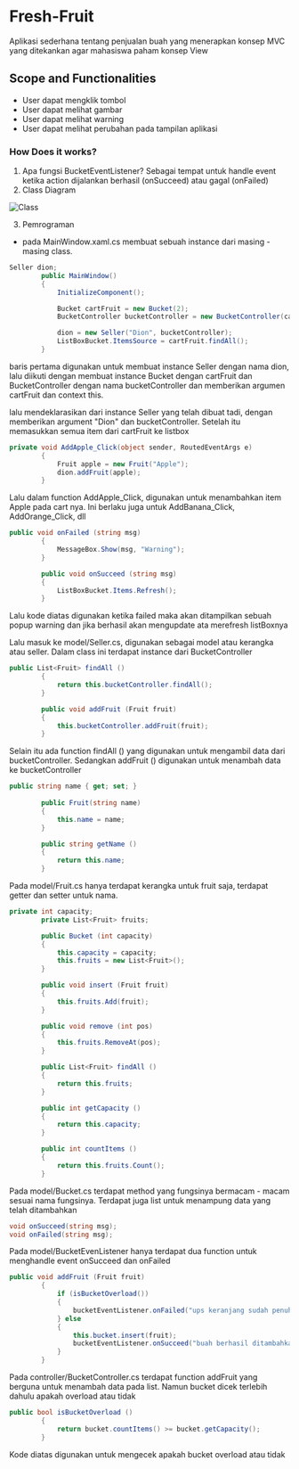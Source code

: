 # Fresh-Fruit
Aplikasi sederhana tentang penjualan buah yang menerapkan konsep MVC yang ditekankan agar mahasiswa paham konsep View

## Scope and Functionalities
- User dapat mengklik tombol
- User dapat melihat gambar
- User dapat melihat warning
- User dapat melihat perubahan pada tampilan aplikasi
### How Does it works?
1. Apa fungsi BucketEventListener?
Sebagai tempat untuk handle event ketika action dijalankan berhasil (onSucceed) atau gagal (onFailed)
2. Class Diagram

![Class](../../../source/repos/FreshFruit/class.png)

3. Pemrograman
- pada MainWindow.xaml.cs membuat sebuah instance dari masing - masing class.
``` csharp
Seller dion;
        public MainWindow()
        {
            InitializeComponent();

            Bucket cartFruit = new Bucket(2);
            BucketController bucketController = new BucketController(cartFruit, this);

            dion = new Seller("Dion", bucketController);
            ListBoxBucket.ItemsSource = cartFruit.findAll();
        }
```
baris pertama digunakan untuk membuat instance Seller dengan nama dion, lalu diikuti dengan membuat instance Bucket dengan cartFruit dan BucketController dengan nama bucketController dan memberikan argumen cartFruit dan context this.

lalu mendeklarasikan dari instance Seller yang telah dibuat tadi, dengan memberikan argument "Dion" dan bucketController. Setelah itu memasukkan semua item dari cartFruit ke listbox
``` csharp
private void AddApple_Click(object sender, RoutedEventArgs e)
        {
            Fruit apple = new Fruit("Apple");
            dion.addFruit(apple);
        } 
```
Lalu dalam function AddApple_Click, digunakan untuk menambahkan item Apple pada cart nya. Ini berlaku juga untuk AddBanana_Click, AddOrange_Click, dll
``` csharp
public void onFailed (string msg)
        {
            MessageBox.Show(msg, "Warning");
        }

        public void onSucceed (string msg)
        {
            ListBoxBucket.Items.Refresh();
        }
```
Lalu kode diatas digunakan ketika failed maka akan ditampilkan sebuah popup warning dan jika berhasil akan mengupdate ata merefresh listBoxnya

Lalu masuk ke model/Seller.cs, digunakan sebagai model atau kerangka atau seller. Dalam class ini terdapat instance dari BucketController
``` csharp
public List<Fruit> findAll ()
        {
            return this.bucketController.findAll();
        }

        public void addFruit (Fruit fruit)
        {
            this.bucketController.addFruit(fruit);
        }
```
Selain itu ada function findAll () yang digunakan untuk mengambil data dari bucketController. Sedangkan addFruit () digunakan untuk menambah data ke bucketController
``` csharp
public string name { get; set; }
        
        public Fruit(string name)
        {
            this.name = name;
        }

        public string getName ()
        {
            return this.name;
        }
```
Pada model/Fruit.cs hanya terdapat kerangka untuk fruit saja, terdapat getter dan setter untuk nama.
``` csharp
private int capacity;
        private List<Fruit> fruits;

        public Bucket (int capacity)
        {
            this.capacity = capacity;
            this.fruits = new List<Fruit>();
        }

        public void insert (Fruit fruit)
        {
            this.fruits.Add(fruit);
        }

        public void remove (int pos)
        {
            this.fruits.RemoveAt(pos);
        }

        public List<Fruit> findAll ()
        {
            return this.fruits;
        }

        public int getCapacity ()
        {
            return this.capacity;
        }

        public int countItems ()
        {
            return this.fruits.Count();
        }
```
Pada model/Bucket.cs terdapat method yang fungsinya bermacam - macam sesuai nama fungsinya. Terdapat juga list untuk menampung data yang telah ditambahkan
```csharp
void onSucceed(string msg);
void onFailed(string msg);
```
Pada model/BucketEvenListener hanya terdapat dua function untuk menghandle event onSucceed dan onFailed
``` csharp
public void addFruit (Fruit fruit)
        {
            if (isBucketOverload())
            {
                bucketEventListener.onFailed("ups keranjang sudah penuh!");
            } else
            {
                this.bucket.insert(fruit);
                bucketEventListener.onSucceed("buah berhasil ditambahkan!");
            }
        }
```
Pada controller/BucketController.cs terdapat function addFruit yang berguna untuk menambah data pada list. Namun bucket dicek terlebih dahulu apakah overload atau tidak
``` csharp
public bool isBucketOverload ()
        {
            return bucket.countItems() >= bucket.getCapacity();
        }
```
Kode diatas digunakan untuk mengecek apakah bucket overload atau tidak
